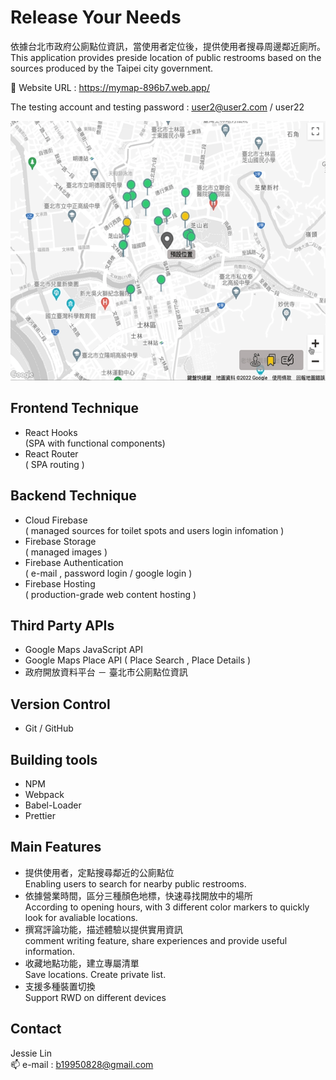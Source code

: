 # Release Your Needs

依據台北市政府公廁點位資訊，當使用者定位後，提供使用者搜尋周邊鄰近廁所。  
This application provides preside location of public restrooms based on the sources produced by the Taipei city government.  

🔗 Website URL : https://mymap-896b7.web.app/  

The testing account and testing password : user2@user2.com / user22  

<img src="./src/source/map-map.gif" width="550" height='415'>

## Frontend Technique
- React Hooks   
  (SPA with functional components)
- React Router  
  ( SPA routing )
 
## Backend Technique
- Cloud Firebase  
  ( managed sources for toilet spots and users login infomation )
- Firebase Storage  
  ( managed images )
- Firebase Authentication   
  ( e-mail , password login / google login )
- Firebase Hosting  
  ( production-grade web content hosting )

## Third Party APIs
- Google Maps JavaScript API  
- Google Maps Place API ( Place Search , Place Details )  
- 政府開放資料平台 － 臺北市公廁點位資訊

## Version Control
- Git / GitHub

## Building tools
- NPM 
- Webpack  
- Babel-Loader
- Prettier 

## Main Features
- 提供使用者，定點搜尋鄰近的公廁點位  
  Enabling users to search for nearby public restrooms.
- 依據營業時間，區分三種顏色地標，快速尋找開放中的場所  
  According to opening hours, with 3 different color markers to quickly look for avaliable locations.
- 撰寫評論功能，描述體驗以提供實用資訊  
  comment writing feature, share experiences and provide useful information. 
- 收藏地點功能，建立專屬清單  
  Save locations. Create private list.
- 支援多種裝置切換  
  Support RWD on different devices

## Contact
Jessie Lin  
📫 e-mail : b19950828@gmail.com